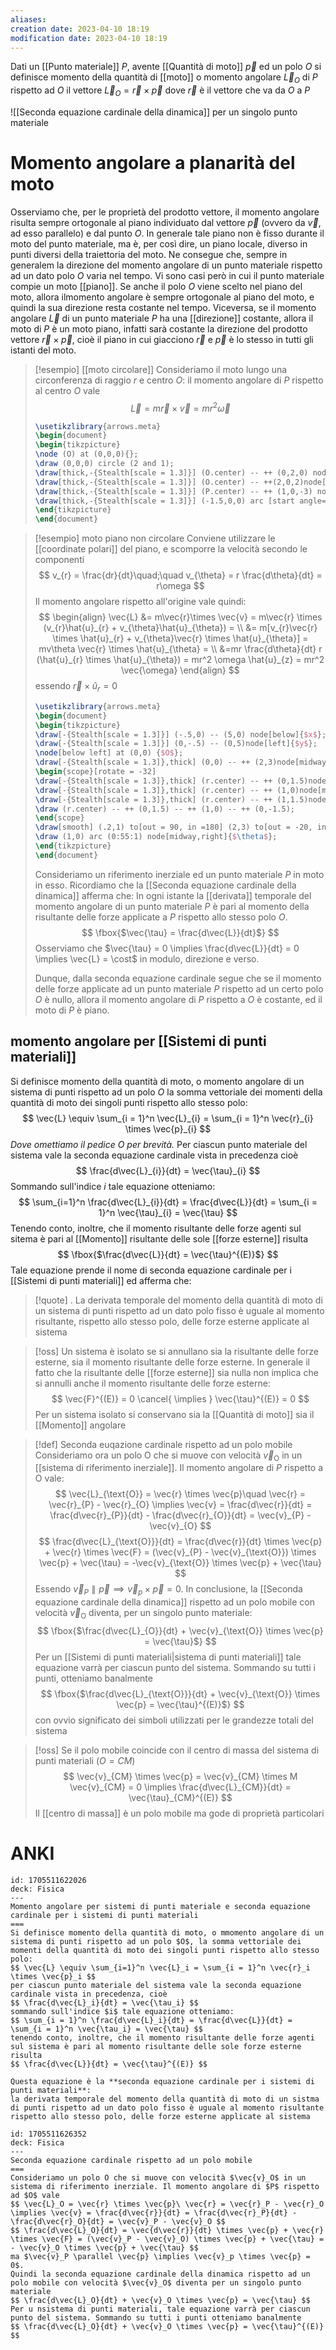 ```yaml
---
aliases: 
creation date: 2023-04-10 18:19
modification date: 2023-04-10 18:19
---
```


Dati un [[Punto materiale]] $P$, avente [[Quantità di moto]] $\vec{p}$ ed un polo $O$ si definisce momento della quantità di [[moto]] o momento angolare $\vec{L}_{O}$ di $P$ rispetto ad $O$ il vettore
$\vec{L}_{O} = \vec{r} \times \vec{p}$ 
dove $\vec{r}$ è il vettore che va da $O$ a $P$


![[Seconda equazione cardinale della dinamica]] per un singolo punto materiale



# Momento angolare a planarità del moto
Osserviamo che, per le proprietà del prodotto vettore, il momento angolare risulta sempre ortogonale al piano individuato dal vettore $\vec{p}$ (ovvero da $\vec{v}$, ad esso parallelo) e dal punto $O$. In generale tale piano non è fisso durante il moto del punto materiale, ma è, per così dire, un piano locale, diverso in punti diversi della traiettoria del moto. Ne consegue che, sempre in generalem la direzione del momento angolare di un punto materiale rispetto ad un dato polo $O$ varia nel tempo.
Vi sono casi però in cui il punto materiale compie un moto [[piano]]. Se anche il polo $O$ viene scelto nel piano del moto, allora ilmomento angolare è sempre ortogonale al piano del moto, e quindi la sua direzione resta costante nel tempo.
Viceversa, se il momento angolare $\vec{L}$ di un punto materiale $P$ ha una [[direzione]] costante, allora il moto di $P$ è un moto piano, infatti sarà costante la direzione del prodotto vettore $\vec{r} \times \vec{p}$, cioè il piano in cui giacciono $\vec{r}$ e $\vec{p}$ è lo stesso in tutti gli istanti del moto.


>[!esempio] [[moto circolare]]
>Consideriamo il moto lungo una circonferenza di raggio $r$ e centro $O$: il momento angolare di $P$ rispetto al centro $O$ vale
>$$ \vec{L} = m\vec{r} \times \vec{v}= mr^2\vec{\omega}$$
>
> ```tikz
> \usetikzlibrary{arrows.meta}
>\begin{document}
>\begin{tikzpicture}
>\node (O) at (0,0,0){};
>\draw (0,0,0) circle (2 and 1);
>\draw[thick,-{Stealth[scale = 1.3]}] (O.center) -- ++ (0,2,0) node[below right]{$\vec{\omega}$};
>\draw[thick,-{Stealth[scale = 1.3]}] (O.center) -- ++(2,0,2)node[midway, above]{$\vec{r}$}node(P){};
>\draw[thick,-{Stealth[scale = 1.3]}] (P.center) -- ++ (1,0,-3) node[above left]{$\vec{p}$};
>\draw[thick,-{Stealth[scale = 1.3]}] (-1.5,0,0) arc [start angle=180, end angle = 270, x radius = 1.5, y radius = 0.75];
>\end{tikzpicture}
>\end{document}
>```

>[!esempio] moto piano non circolare
>Conviene utilizzare le [[coordinate polari]] del piano, e scomporre la velocità secondo le componenti
>$$ v_{r} = \frac{dr}{dt}\quad;\quad v_{\theta} = r \frac{d\theta}{dt} = r\omega   $$
>Il momento angolare rispetto all'origine vale quindi:
>$$ \begin{align}
>\vec{L} &= m\vec{r}\times \vec{v} = m\vec{r} \times (v_{r}\hat{u}_{r} + v_{\theta}\hat{u}_{\theta}) = \\
> &= m[v_{r}\vec{r} \times \hat{u}_{r} + v_{\theta}\vec{r} \times \hat{u}_{\theta}] = mv\theta \vec{r} \times \hat{u}_{\theta} = \\
> &=mr \frac{d\theta}{dt} r (\hat{u}_{r} \times \hat{u}_{\theta}) = mr^2 \omega \hat{u}_{z} = mr^2 \vec{\omega}
>\end{align} $$
>essendo $\vec{r} \times \hat{u}_{r} = 0$
> ```tikz
> \usetikzlibrary{arrows.meta}
>\begin{document}
>\begin{tikzpicture}
>\draw[-{Stealth[scale = 1.3]}] (-.5,0) -- (5,0) node[below]{$x$};
>\draw[-{Stealth[scale = 1.3]}] (0,-.5) -- (0,5)node[left]{$y$};
>\node[below left] at (0,0) {$O$};
>\draw[-{Stealth[scale = 1.3]},thick] (0,0) -- ++ (2,3)node[midway,above]{$\vec{r}$} node(r){};
>\begin{scope}[rotate = -32]
>\draw[-{Stealth[scale = 1.3]},thick] (r.center) -- ++ (0,1.5)node[midway,left]{$\vec{v}_{r}$};
>\draw[-{Stealth[scale = 1.3]},thick] (r.center) -- ++ (1,0)node[midway,below]{$\vec{v}_{\theta}$};
>\draw[-{Stealth[scale = 1.3]},thick] (r.center) -- ++ (1,1.5)node[above]{$\vec{v}$};
>\draw (r.center) -- ++ (0,1.5) -- ++ (1,0) -- ++ (0,-1.5);
>\end{scope} 
>\draw[smooth] (.2,1) to[out = 90, in =180] (2,3) to[out = -20, in = 200] (4,3) to[out = 20, in = 270] (4.5,4);
>\draw (1,0) arc (0:55:1) node[midway,right]{$\theta$};
>\end{tikzpicture}
>\end{document}
>```
>Consideriamo un riferimento inerziale ed un punto materiale $P$ in moto in esso. Ricordiamo che la [[Seconda equazione cardinale della dinamica]] afferma che:
>In ogni istante la [[derivata]] temporale del momento angolare di un punto materiale $P$ è pari al momento della risultante delle forze applicate a $P$ rispetto allo stesso polo $O$.
>$$ \fbox{$\vec{\tau} = \frac{d\vec{L}}{dt}$} $$
>Osserviamo che $\vec{\tau} = 0 \implies \frac{d\vec{L}}{dt} = 0 \implies \vec{L} = \cost$ in modulo, direzione e verso.
>
>Dunque, dalla seconda equazione cardinale segue che se il momento delle forze applicate ad un punto materiale $P$ rispetto ad un certo polo $O$ è nullo, allora il momento angolare di $P$ rispetto a $O$ è costante, ed il moto di $P$ è piano.

## momento angolare per [[Sistemi di punti materiali]]
Si definisce momento della quantità di moto, o momento angolare di un sistema di punti rispetto ad un polo $O$ la somma vettoriale dei momenti della quantità di moto dei singoli punti rispetto allo stesso polo:
$$ \vec{L} \equiv \sum_{i = 1}^n \vec{L}_{i} = \sum_{i = 1}^n \vec{r}_{i} \times \vec{p}_{i} $$
*Dove omettiamo il pedice $\text{O}$ per brevità.*
Per ciascun punto materiale del sistema vale la seconda equazione cardinale vista in precedenza cioè
$$ \frac{d\vec{L}_{i}}{dt} = \vec{\tau}_{i}  $$
Sommando sull'indice $i$ tale equazione otteniamo:
$$ \sum_{i=1}^n \frac{d\vec{L}_{i}}{dt} = \frac{d\vec{L}}{dt} = \sum_{i = 1}^n \vec{\tau}_{i} = \vec{\tau}   $$
Tenendo conto, inoltre, che il momento risultante delle forze agenti sul sitema è pari al [[Momento]] risultante delle sole [[forze esterne]] risulta
$$ \fbox{$\frac{d\vec{L}}{dt} = \vec{\tau}^{(E)}$} $$
Tale equazione prende il nome di seconda equazione cardinale per i [[Sistemi di punti materiali]] ed afferma che:

>[!quote] .
>La derivata temporale del momento della quantità di moto di un sistema di punti rispetto ad un dato polo fisso è uguale al momento risultante, rispetto allo stesso polo, delle forze esterne applicate al sistema


>[!oss]
>Un sistema è isolato se si annullano sia la risultante delle forze esterne, sia il momento risultante delle forze esterne. In generale il fatto che la risultante delle [[forze esterne]] sia nulla non implica che si annulli anche il momento risultante delle forze esterne:
>$$ \vec{F}^{(E)} = 0 \cancel{ \implies } \vec{\tau}^{(E)} = 0 $$
>Per un sistema isolato si conservano sia la [[Quantità di moto]] sia il [[Momento]] angolare

>[!def] Seconda euqazione cardinale rispetto ad un polo mobile
>Consideriamo ora un polo $\text{O}$ che si muove con velocità $\vec{v}_{\text{O}}$ in un [[sistema di riferimento inerziale]].
>Il momento angolare di $P$ rispetto a $\text{O}$ vale:
>$$ \vec{L}_{\text{O}} = \vec{r} \times \vec{p}\quad \vec{r} = \vec{r}_{P} - \vec{r}_{O} \implies \vec{v} = \frac{d\vec{r}}{dt} = \frac{d\vec{r}_{P}}{dt} - \frac{d\vec{r}_{O}}{dt} = \vec{v}_{P} - \vec{v}_{O}   $$
>$$ \frac{d\vec{L}_{\text{O}}}{dt} = \frac{d\vec{r}}{dt} \times \vec{p} + \vec{r} \times \vec{F} = (\vec{v}_{P} - \vec{v}_{\text{O}}) \times \vec{p} + \vec{\tau} = -\vec{v}_{\text{O}} \times \vec{p} + \vec{\tau}  $$
>Essendo $\vec{v}_{P} \parallel \vec{p} \implies \vec{v}_{p} \times \vec{p} = 0$.
>In conclusione, la [[Seconda equazione cardinale della dinamica]] rispetto ad un polo mobile con velocità $\vec{v}_{\text{O}}$ diventa, per un singolo punto materiale:
>$$ \fbox{$\frac{d\vec{L}_{O}}{dt} + \vec{v}_{\text{O}} \times \vec{p} = \vec{\tau}$} $$
>Per un [[Sistemi di punti materiali|sistema di punti materiali]] tale equazione varrà per ciascun punto del sistema. Sommando su tutti i punti, otteniamo banalmente
>$$ \fbox{$\frac{d\vec{L}_{\text{O}}}{dt} + \vec{v}_{\text{O}} \times \vec{p} = \vec{\tau}^{(E)}$} $$
>con ovvio significato dei simboli utilizzati per le grandezze totali del sistema


>[!oss]
>Se il polo mobile coincide con il centro di massa del sistema di punti materiali $(O = CM)$
>$$ \vec{v}_{CM} \times \vec{p} = \vec{v}_{CM} \times M \vec{v}_{CM} = 0 \implies \frac{d\vec{L}_{CM}}{dt} = \vec{\tau}_{CM}^{(E)}  $$
>Il [[centro di massa]] è un polo mobile ma gode di proprietà particolari

# ANKI

```anki
id: 1705511622026
deck: Fisica
---
Momento angolare per sistemi di punti materiale e seconda equazione cardinale per i sistemi di punti materiali
===
Si definisce momento della quantità di moto, o mmomento angolare di un sistema di punti rispetto ad un polo $O$, la somma vettoriale dei momenti della quantità di moto dei singoli punti rispetto allo stesso polo:
$$ \vec{L} \equiv \sum_{i=1}^n \vec{L}_i = \sum_{i = 1}^n \vec{r}_i \times \vec{p}_i $$
per ciascun punto materiale del sistema vale la seconda equazione cardinale vista in precedenza, cioè
$$ \frac{d\vec{L}_i}{dt} = \vec{\tau_i} $$
sommando sull'indice $i$ tale equazione otteniamo:
$$ \sum_{i = 1}^n \frac{d\vec{L}_i}{dt} = \frac{d\vec{L}}{dt} = \sum_{i = 1}^n \vec{\tau_i} = \vec{\tau} $$
tenendo conto, inoltre, che il momento risultante delle forze agenti sul sistema è pari al momento risultante delle sole forze esterne risulta
$$ \frac{d\vec{L}}{dt} = \vec{\tau}^{(E)} $$

Questa equazione è la **seconda equazione cardinale per i sistemi di punti materiali**:
la derivata temporale del momento della quantità di moto di un sistma di punti rispetto ad un dato polo fisso è uguale al momento risultante rispetto allo stesso polo, delle forze esterne applicate al sistema

```


```anki
id: 1705511626352
deck: Fisica
---
Seconda equazione cardinale rispetto ad un polo mobile
===
Consideriamo un polo O che si muove con velocità $\vec{v}_O$ in un sistema di riferimento inerziale. Il momento angolare di $P$ rispetto ad $O$ vale
$$ \vec{L}_O = \vec{r} \times \vec{p}\ \vec{r} = \vec{r}_P - \vec{r}_O \implies \vec{v} = \frac{d\vec{r}}{dt} = \frac{d\vec{r}_P}{dt} - \frac{d\vec{r}_O}{dt} = \vec{v}_P - \vec{v}_O $$
$$ \frac{d\vec{L}_O}{dt} = \vec{d\vec{r}}{dt} \times \vec{p} + \vec{r} \times \vec{F} = (\vec{v}_P - \vec{v}_O) \times \vec{p} + \vec{\tau} = - \vec{v}_O \times \vec{p} + \vec{\tau} $$
ma $\vec{v}_P \parallel \vec{p} \implies \vec{v}_p \times \vec{p} = 0$.
Quindi la seconda equazione cardinale della dinamica rispetto ad un polo mobile con velocità $\vec{v}_O$ diventa per un singolo punto materiale
$$ \frac{d\vec{L}_O}{dt} + \vec{v}_O \times \vec{p} = \vec{\tau} $$
Per u nsistema di punti materiali, tale equazione varrà per ciascun punto del sistema. Sommando su tutti i punti otteniamo banalmente
$$ \frac{d\vec{L}_O}{dt} + \vec{v}_O \times \vec{p} = \vec{\tau}^{(E)} $$
```
